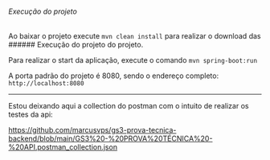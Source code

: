 ###### Execução do projeto

Ao baixar o projeto execute `mvn clean install` para realizar o download das ###### Execução do projeto do projeto.

Para realizar o start da aplicação, execute o comando `mvn spring-boot:run`

A porta padrão do projeto é 8080, sendo o endereço completo: `http://localhost:8080`


----
Estou deixando aqui a collection do postman com o intuito de realizar os testes da api:

https://github.com/marcusvps/gs3-prova-tecnica-backend/blob/main/GS3%20-%20PROVA%20TÉCNICA%20-%20API.postman_collection.json
